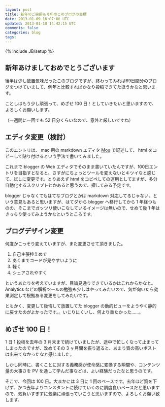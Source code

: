 ```yaml
---
layout: post
title: 新年のご挨拶＆今年のこのブログの目標
date: 2013-01-09 16:07:00 UTC
updated: 2013-01-10 14:42:15 UTC
comments: false
categories: blog
tags: 
---
```

{% include JB/setup %}

 <h2>新年あけましておめでとうございます</h2> <p>後半は少し放置気味だったこのブログですが、終わってみれば69日間分のブログをつけていまして、例年と比較すればかなり投稿できてたほうかなと思います。</p> <p>ことしはもう少し頑張って、めざせ 100 日！としていきたいと思いますので、よろしくお願いします。</p> <p>（一週間に一回でも 52 日分くらいなので、意外と厳しいですね）</p> <h2>エディタ変更（検討）</h2> <p>このエントリは、 mac 用の markdown エディタ <a href="http://mouapp.com/">Mou</a> で記述して、 html をコピーして貼り付けるという手法で書いてみました。</p> <p>これまで blogger の Web エディタでそのまま書いていたんですが、100日エントリを目指すとなると、さすがにちょっとツールを変えないとキツイなと感じて、試しに変更です。とりあえず html をコピペしての運用としてますが、多分自動化するスクリプトとかあると思うので、探してみる予定です。</p> <p>blogger じゃなくてもはてなブログとかは markdown 対応してるじゃない、という意見もあると思いますが、はてダから blogger へ移行してから 1 年経つものの、そこまでガッツリ使いこなしているイメージは無いので、せめて後 1 年はきっちり使ってみようかなというところです。</p> <h2>ブログデザイン変更</h2> <p>何度かこっそり変えていますが、また変更させて頂きました。</p> <ol><li>自己主張控えめで</li><li>あくまでコードが見やすいように</li><li>軽く</li><li>シェアされやすく</li></ol>  <p>というあたりを考えていますが、目論見通りできているかはこれからかなと。 Analytics などの解析ツールの勉強も少しはやってみたいので、気が向いたら効果測定して根拠ある変更をしてみたいです。</p> <p>ともかく、変更して後悔して放置してた blogger の動的ビューをようやく静的に戻せたのがよかったです。。いじりにくいし、何より重たかった……。</p> <h2>めざせ 100 日！</h2> <p>1 日 1 投稿を去年の 3 月末まで続けていましたが、途中で忙しくなって止まってしまったのですが、改めてその 3 ヶ月間を振り返ると、あまり質の高いポストは出来てなかったなと感じました。</p> <p>しかし同時に、書くことに対する義務感が使命感に変換する瞬間や、コンテンツ量の大事さを PV を通して学んだ事などは、よい経験だったなと思うのです。</p> <p>そこで、今回は 100 日。大まかには 3 日に 1 回のペースです。去年ほど質を下げず、かつ去年よりコンスタントに続けていくのに調度良いペースだと思いますので、気負いすぎずに気楽に頑張っていこうと思いますので、よろしくお願い致します。</p>